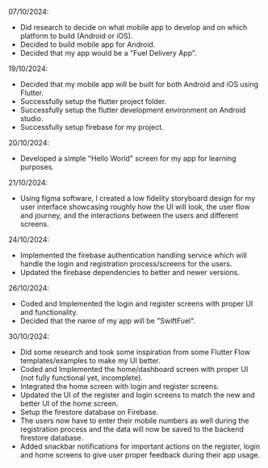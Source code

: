 07/10/2024:

+ Did research to decide on what mobile app to develop and on which platform to build (Android or iOS).
+ Decided to build mobile app for Android. 
+ Decided that my app would be a "Fuel Delivery App".

19/10/2024:

+ Decided that my mobile app will be built for both Android and iOS using Flutter. 
+ Successfully setup the flutter project folder. 
+ Successfully setup the flutter development environment on Android studio. 
+ Successfully setup firebase for my project. 

20/10/2024:

+ Developed a simple "Hello World" screen for my app for learning purposes. 

21/10/2024:

+ Using figma software, I created a low fidelity storyboard design for my user interface showcasing roughly how the UI will look, the user flow and journey, and the interactions between the users and different screens.

24/10/2024:

+ Implemented the firebase authentication handling service which will handle the login and registration process/screens for the users.
+ Updated the firebase dependencies to better and newer versions. 

26/10/2024:

+ Coded and Implemented the login and register screens with proper UI and functionality. 
+ Decided that the name of my app will be "SwiftFuel".

30/10/2024:

+ Did some research and took some inspiration from some Flutter Flow templates/examples to make my UI better.
+ Coded and Implemented the home/dashboard screen with proper UI (not fully functional yet, incomplete).
+ Integrated the home screen with login and register screens. 
+ Updated the UI of the register and login screens to match the new and better UI of the home screen. 
+ Setup the firestore database on Firebase. 
+ The users now have to enter their mobile numbers as well during the registration process and the data will now be saved to the backend firestore database. 
+ Added snackbar notifications for important actions on the register, login and home screens to give user proper feedback during their app usage. 


 



